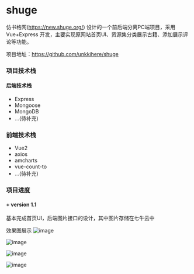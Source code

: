 # shuge
仿书格网(https://new.shuge.org/) 设计的一个前后端分离PC端项目，采用 Vue+Express 开发，主要实现原网站首页UI、资源集分类展示古籍、添加展示评论等功能。

项目地址：https://github.com/unkkihere/shuge

### 项目技术栈
#### 后端技术栈
+ Express
+ Mongoose
+ MongoDB
+ ...(待补充)

### 前端技术栈
+ Vue2
+ axios
+ amcharts
+ vue-count-to
+ ...(待补充)

### 项目进度
#### + version 1.1
基本完成首页UI，后端图片接口的设计，其中图片存储在七牛云中  

效果图展示
![image](https://github.com/unkkihere/shuge/blob/master/demostarte/%E9%A6%96%E9%A1%B51.gif)

![image](https://github.com/unkkihere/shuge/blob/master/demostarte/%E9%A6%96%E9%A1%B52.gif)

![image](https://github.com/unkkihere/shuge/blob/master/demostarte/%E9%A6%96%E9%A1%B53.gif)

![image](https://github.com/unkkihere/shuge/blob/master/demostarte/%E9%A6%96%E9%A1%B54.gif)

